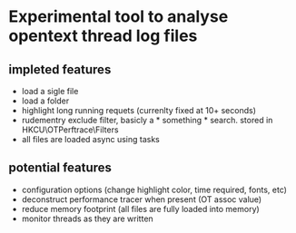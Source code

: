 # Experimental tool to analyse opentext thread log files

## impleted features
* load a sigle file
* load a folder
* highlight long running requets (currenlty fixed at 10+ seconds)
* rudementry exclude filter, basicly a * something * search. stored in HKCU\OTPerftrace\Filters
* all files are loaded async using tasks

## potential features
* configuration options (change highlight color, time required, fonts, etc)
* deconstruct performance tracer when present (OT assoc value)
* reduce memory footprint (all files are fully loaded into memory)
* monitor threads as they are written
